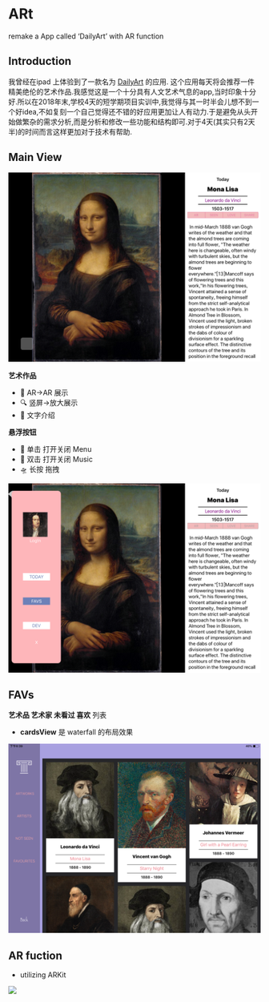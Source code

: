 # ARt
remake a  App called ‘DailyArt’  with AR function

## Introduction
我曾经在ipad 上体验到了一款名为 [DailyArt][1] 的应用. 这个应用每天将会推荐一件精美绝伦的艺术作品.我感觉这是一个十分具有人文艺术气息的app,当时印象十分好.所以在2018年末,学校4天的短学期项目实训中,我觉得与其一时半会儿想不到一个好idea,不如复刻一个自己觉得还不错的好应用更加让人有动力.于是避免从头开始做繁杂的需求分析,而是分析和修改一些功能和结构即可.对于4天(其实只有2天半)的时间而言这样更加对于技术有帮助.


[1]: https://apps.apple.com/cn/app/dailyart-free-daily-dose-fine/id547982045 "Title"



## Main View
![](Img/img_MainView.png)

**艺术作品**

- 🚀 AR->AR 展示 
- 🔍 竖屏->放大展示
- 📝 文字介绍 

**悬浮按钮**

- 📜 单击 打开关闭 Menu 
- 🎵 双击 打开关闭 Music  
- 🛸 长按 拖拽

![](Img/img_Menu.png)

## FAVs

**艺术品 艺术家 未看过 喜欢** 列表

- **cardsView** 是 waterfall 的布局效果

![](Img/img_CardList.png)

## AR fuction
- utilizing ARKit

![](Img/img_AR.png)



